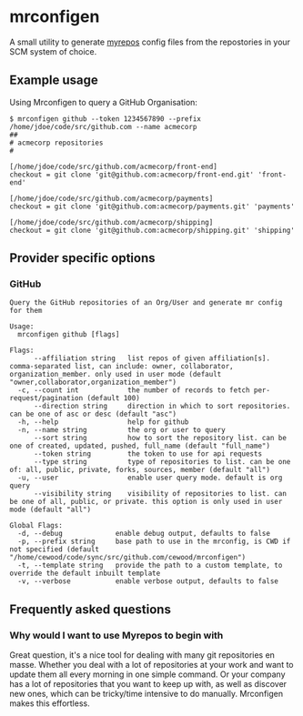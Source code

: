# mrconfigen

A small utility to generate [myrepos](https://myrepos.branchable.com/) config files from the repostories in your SCM system of choice.


## Example usage

Using Mrconfigen to query a GitHub Organisation:

```shell
$ mrconfigen github --token 1234567890 --prefix /home/jdoe/code/src/github.com --name acmecorp
##
# acmecorp repositories
#

[/home/jdoe/code/src/github.com/acmecorp/front-end]
checkout = git clone 'git@github.com:acmecorp/front-end.git' 'front-end'

[/home/jdoe/code/src/github.com/acmecorp/payments]
checkout = git clone 'git@github.com:acmecorp/payments.git' 'payments'

[/home/jdoe/code/src/github.com/acmecorp/shipping]
checkout = git clone 'git@github.com:acmecorp/shipping.git' 'shipping'

```


## Provider specific options
### GitHub

```
Query the GitHub repositories of an Org/User and generate mr config for them

Usage:
  mrconfigen github [flags]

Flags:
      --affiliation string   list repos of given affiliation[s]. comma-separated list, can include: owner, collaborator, organization_member. only used in user mode (default "owner,collaborator,organization_member")
  -c, --count int            the number of records to fetch per-request/pagination (default 100)
      --direction string     direction in which to sort repositories. can be one of asc or desc (default "asc")
  -h, --help                 help for github
  -n, --name string          the org or user to query
      --sort string          how to sort the repository list. can be one of created, updated, pushed, full_name (default "full_name")
      --token string         the token to use for api requests
      --type string          type of repositories to list. can be one of: all, public, private, forks, sources, member (default "all")
  -u, --user                 enable user query mode. default is org query
      --visibility string    visibility of repositories to list. can be one of all, public, or private. this option is only used in user mode (default "all")

Global Flags:
  -d, --debug             enable debug output, defaults to false
  -p, --prefix string     base path to use in the mrconfig, is CWD if not specified (default "/home/cewood/code/sync/src/github.com/cewood/mrconfigen")
  -t, --template string   provide the path to a custom template, to override the default inbuilt template
  -v, --verbose           enable verbose output, defaults to false
```


## Frequently asked questions
### Why would I want to use Myrepos to begin with

Great question, it's a nice tool for dealing with many git repositories en masse. Whether you deal with a lot of repositories at your work and want to update them all every morning in one simple command. Or your company has a lot of repositories that you want to keep up with, as well as discover new ones, which can be tricky/time intensive to do manually. Mrconfigen makes this effortless.
